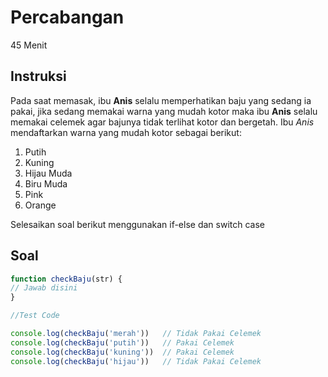 # Percabangan 

45 Menit

## Instruksi
Pada saat memasak, ibu **Anis** selalu memperhatikan baju yang sedang ia pakai, jika sedang memakai warna yang mudah kotor maka ibu **Anis** selalu memakai celemek agar bajunya tidak terlihat kotor dan bergetah.
Ibu *Anis* mendaftarkan warna yang mudah kotor sebagai berikut:
1. Putih
2. Kuning
3. Hijau Muda
4. Biru Muda
5. Pink
6. Orange

Selesaikan soal berikut menggunakan if-else dan switch case

## Soal

```javascript
function checkBaju(str) {
// Jawab disini
}

//Test Code

console.log(checkBaju('merah'))   // Tidak Pakai Celemek
console.log(checkBaju('putih'))   // Pakai Celemek
console.log(checkBaju('kuning'))  // Pakai Celemek
console.log(checkBaju('hijau'))   // Tidak Pakai Celemek
```
